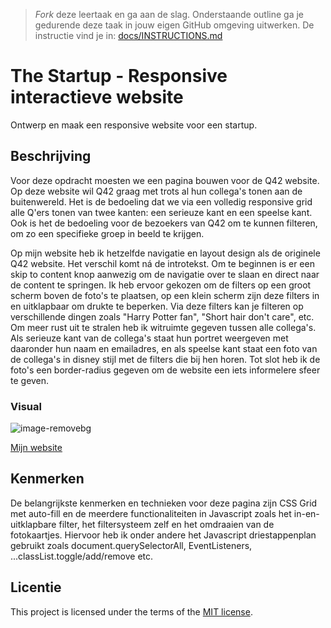 > _Fork_ deze leertaak en ga aan de slag. Onderstaande outline ga je gedurende deze taak in jouw eigen GitHub omgeving uitwerken. De instructie vind je in: [docs/INSTRUCTIONS.md](docs/INSTRUCTIONS.md)

# The Startup - Responsive interactieve website
<!-- Geef je project een titel en schrijf in één zin wat het is -->
Ontwerp en maak een responsive website voor een startup.

## Beschrijving
<!-- In de Beschrijving staat hoe je project er uit ziet, hoe het werkt en wat je er mee kan. -->
Voor deze opdracht moesten we een pagina bouwen voor de Q42 website. Op deze website wil Q42 graag met trots al hun collega's tonen aan de buitenwereld. Het is de bedoeling dat we via een volledig responsive grid alle Q'ers tonen van twee kanten: een serieuze kant en een speelse kant. Ook is het de bedoeling voor de bezoekers van Q42 om te kunnen filteren, om zo een specifieke groep in beeld te krijgen.

Op mijn website heb ik hetzelfde navigatie en layout design als de originele Q42 website. Het verschil komt ná de introtekst. Om te beginnen is er een skip to content knop aanwezig om de navigatie over te slaan en direct naar de content te springen.
Ik heb ervoor gekozen om de filters op een groot scherm boven de foto's te plaatsen, op een klein scherm zijn deze filters in en uitklapbaar om drukte te beperken. Via deze filters kan je filteren op verschillende dingen zoals "Harry Potter fan", "Short hair don't care", etc.
Om meer rust uit te stralen heb ik witruimte gegeven tussen alle collega's. Als serieuze kant van de collega's staat hun portret weergeven met daaronder hun naam en emailadres, en als speelse kant staat een foto van de collega's in disney stijl met de filters die bij hen horen.
Tot slot heb ik de foto's een border-radius gegeven om de website een iets informelere sfeer te geven.

<!-- Voeg een mooie poster visual toe 📸 -->
### Visual

![image-removebg](https://github.com/Annevd/the-startup-responsive-interactieve-website/assets/144004647/a655fbd1-5504-4ad8-b1c4-7c66469b8570)



<!-- Voeg een link toe naar Github Pages 🌐-->
[Mijn website](https://annevd.github.io/the-startup-responsive-interactieve-website/the-sprint-main/public/index.html)

## Kenmerken
<!-- Bij Kenmerken staat welke technieken zijn gebruikt en hoe. Wat is de HTML structuur? Wat zijn de belangrijkste dingen in CSS? Wat is er met JS gedaan en hoe? -->
De belangrijkste kenmerken en technieken voor deze pagina zijn CSS Grid met auto-fill en de meerdere functionaliteiten in Javascript zoals het in-en-uitklapbare filter, het filtersysteem zelf en het omdraaien van de fotokaartjes. Hiervoor heb ik onder andere het Javascript driestappenplan gebruikt zoals document.querySelectorAll, EventListeners, ...classList.toggle/add/remove etc.

## Licentie

This project is licensed under the terms of the [MIT license](./LICENSE).

